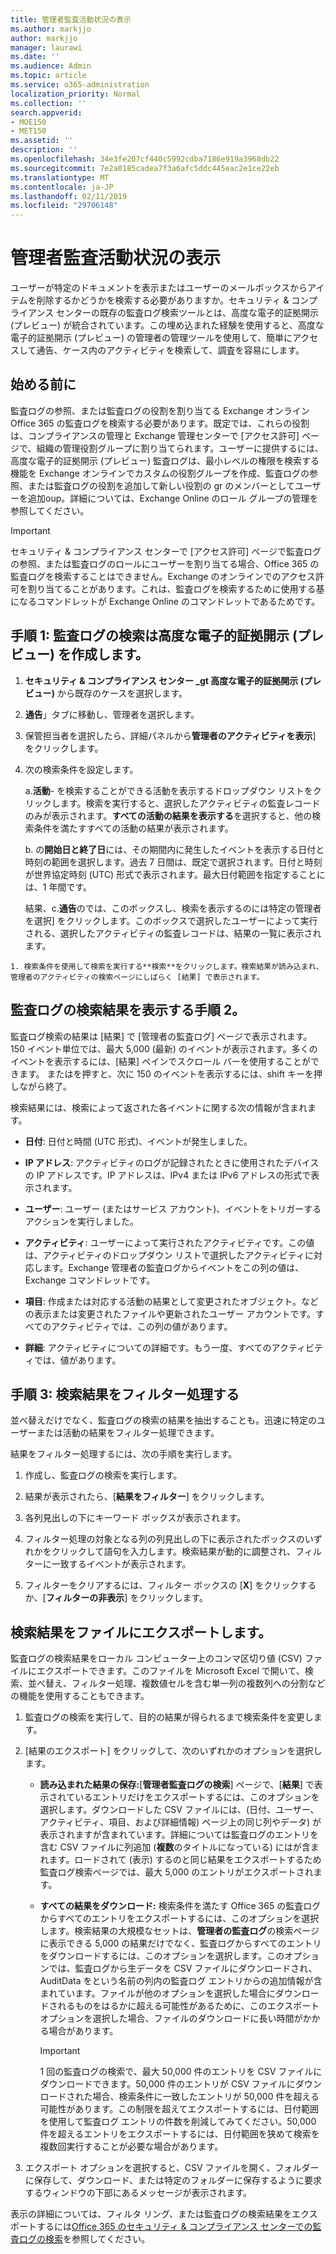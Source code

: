```yaml
---
title: 管理者監査活動状況の表示
ms.author: markjjo
author: markjjo
manager: laurawi
ms.date: ''
ms.audience: Admin
ms.topic: article
ms.service: o365-administration
localization_priority: Normal
ms.collection: ''
search.appverid:
- MOE150
- MET150
ms.assetid: ''
description: ''
ms.openlocfilehash: 34e3fe207cf440c5992cdba7186e919a3968db22
ms.sourcegitcommit: 7e2a0185cadea7f3a6afc5ddc445eac2e1ce22eb
ms.translationtype: MT
ms.contentlocale: ja-JP
ms.lasthandoff: 02/11/2019
ms.locfileid: "29706148"
---
```

# <a name="view-custodian-audit-activity"></a>管理者監査活動状況の表示

ユーザーが特定のドキュメントを表示またはユーザーのメールボックスからアイテムを削除するかどうかを検索する必要がありますか。セキュリティ & コンプライアンス センターの既存の監査ログ検索ツールとは、高度な電子的証拠開示 (プレビュー) が統合されています。この埋め込まれた経験を使用すると、高度な電子的証拠開示 (プレビュー) の管理者の管理ツールを使用して、簡単にアクセスして通告、ケース内のアクティビティを検索して、調査を容易にします。

## <a name="before-you-begin"></a>始める前に

監査ログの参照、または監査ログの役割を割り当てる Exchange オンライン Office 365 の監査ログを検索する必要があります。既定では、これらの役割は、コンプライアンスの管理と Exchange 管理センターで [アクセス許可] ページで、組織の管理役割グループに割り当てられます。ユーザーに提供するには、高度な電子的証拠開示 (プレビュー) 監査ログは、最小レベルの権限を検索する機能を Exchange オンラインでカスタムの役割グループを作成、監査ログの参照、または監査ログの役割を追加して新しい役割の gr のメンバーとしてユーザーを追加oup。詳細については、Exchange Online のロール グループの管理を参照してください。

> [!IMPORTANT]
> セキュリティ & コンプライアンス センターで [アクセス許可] ページで監査ログの参照、または監査ログのロールにユーザーを割り当てる場合、Office 365 の監査ログを検索することはできません。Exchange のオンラインでのアクセス許可を割り当てることがあります。これは、監査ログを検索するために使用する基になるコマンドレットが Exchange Online のコマンドレットであるためです。

## <a name="step-1-create-an-advanced-ediscovery-preview-audit-log-search"></a>手順 1: 監査ログの検索は高度な電子的証拠開示 (プレビュー) を作成します。

   1. **セキュリティ & コンプライアンス センター _gt 高度な電子的証拠開示 (プレビュー)** から既存のケースを選択します。
   
   2. **通告**」タブに移動し、管理者を選択します。
   
   3. 保管担当者を選択したら、詳細パネルから**管理者のアクティビティを表示**] をクリックします。
   
   4. 次の検索条件を設定します。
      
      a.**活動**- を検索することができる活動を表示するドロップダウン リストをクリックします。検索を実行すると、選択したアクティビティの監査レコードのみが表示されます。**すべての活動の結果を表示する**を選択すると、他の検索条件を満たすすべての活動の結果が表示されます。
      
      b. の**開始日と終了日**には、その期間内に発生したイベントを表示する日付と時刻の範囲を選択します。過去 7 日間は、既定で選択されます。日付と時刻が世界協定時刻 (UTC) 形式で表示されます。最大日付範囲を指定することには、1 年間です。
      
      結果、c.**通告**のでは、このボックスし、検索を表示するのには特定の管理者を選択] をクリックします。このボックスで選択したユーザーによって実行される、選択したアクティビティの監査レコードは、結果の一覧に表示されます。
    
    1. 検索条件を使用して検索を実行する**検索**をクリックします。検索結果が読み込まれ、管理者のアクティビティの検索ページにしばらく [結果] で表示されます。 

## <a name="step-2-view-the-audit-log-search-results"></a>監査ログの検索結果を表示する手順 2。

監査ログ検索の結果は [結果] で [管理者の監査ログ] ページで表示されます。150 イベント単位では、最大 5,000 (最新) のイベントが表示されます。多くのイベントを表示するには、[結果] ペインでスクロール バーを使用することができます。 またはを押すと、次に 150 のイベントを表示するには、shift キーを押しながら終了。

検索結果には、検索によって返された各イベントに関する次の情報が含まれます。
- **日付**: 日付と時間 (UTC 形式)、イベントが発生しました。

- **IP アドレス**: アクティビティのログが記録されたときに使用されたデバイスの IP アドレスです。IP アドレスは、IPv4 または IPv6 アドレスの形式で表示されます。

- **ユーザー**: ユーザー (またはサービス アカウント)、イベントをトリガーするアクションを実行しました。

- **アクティビティ**: ユーザーによって実行されたアクティビティです。この値は、アクティビティのドロップダウン リストで選択したアクティビティに対応します。Exchange 管理者の監査ログからイベントをこの列の値は、Exchange コマンドレットです。

- **項目**: 作成または対応する活動の結果として変更されたオブジェクト。などの表示または変更されたファイルや更新されたユーザー アカウントです。すべてのアクティビティでは、この列の値があります。

- **詳細**: アクティビティについての詳細です。もう一度、すべてのアクティビティでは、値があります。

## <a name="step-3-filter-the-search-results"></a>手順 3: 検索結果をフィルター処理する

並べ替えだけでなく、監査ログの検索の結果を抽出することも。迅速に特定のユーザーまたは活動の結果をフィルター処理できます。 

結果をフィルター処理するには、次の手順を実行します。

 1. 作成し、監査ログの検索を実行します。
  
2. 結果が表示されたら、[**結果をフィルター**] をクリックします。
 
3. 各列見出しの下にキーワード ボックスが表示されます。
  
4. フィルター処理の対象となる列の列見出しの下に表示されたボックスのいずれかをクリックして語句を入力します。検索結果が動的に調整され、フィルターに一致するイベントが表示されます。
  
5. フィルターをクリアするには、フィルター ボックスの [**X**] をクリックするか、[**フィルターの非表示**] をクリックします。

## <a name="export-the-search-results-to-a-file"></a>検索結果をファイルにエクスポートします。

監査ログの検索結果をローカル コンピューター上のコンマ区切り値 (CSV) ファイルにエクスポートできます。このファイルを Microsoft Excel で開いて、検索、並べ替え、フィルター処理、複数値セルを含む単一列の複数列への分割などの機能を使用することもできます。

1. 監査ログの検索を実行して、目的の結果が得られるまで検索条件を変更します。
  
2. [結果のエクスポート] をクリックして、次のいずれかのオプションを選択します。

    - **読み込まれた結果の保存:**[**管理者監査ログの検索**] ページで、[**結果**] で表示されているエントリだけをエクスポートするには、このオプションを選択します。ダウンロードした CSV ファイルには、(日付、ユーザー、アクティビティ、項目、および詳細情報) ページ上の同じ列やデータ) が表示されますが含まれています。詳細については監査ログのエントリを含む CSV ファイルに列追加 (**複数**のタイトルになっている) にはが含まれます。ロードされて (表示) するのと同じ結果をエクスポートするため監査ログ検索ページでは、最大 5,000 のエントリがエクスポートされます。
        
    - **すべての結果をダウンロード:** 検索条件を満たす Office 365 の監査ログからすべてのエントリをエクスポートするには、このオプションを選択します。検索結果の大規模なセットは、**管理者の監査ログ**の検索ページに表示できる 5,000 の結果だけでなく、監査ログからすべてのエントリをダウンロードするには、このオプションを選択します。このオプションでは、監査ログから生データを CSV ファイルにダウンロードされ、AuditData をという名前の列内の監査ログ エントリからの追加情報が含まれています。ファイルが他のオプションを選択した場合にダウンロードされるものをはるかに超える可能性があるために、このエクスポート オプションを選択した場合、ファイルのダウンロードに長い時間がかかる場合があります。
    
      > [!IMPORTANT]
      > 1 回の監査ログの検索で、最大 50,000 件のエントリを CSV ファイルにダウンロードできます。50,000 件のエントリが CSV ファイルにダウンロードされた場合、検索条件に一致したエントリが 50,000 件を超える可能性があります。この制限を超えてエクスポートするには、日付範囲を使用して監査ログ エントリの件数を削減してみてください。50,000 件を超えるエントリをエクスポートするには、日付範囲を狭めて検索を複数回実行することが必要な場合があります。
        

3. エクスポート オプションを選択すると、CSV ファイルを開く、フォルダーに保存して、ダウンロード、または特定のフォルダーに保存するように要求するウィンドウの下部にあるメッセージが表示されます。

表示の詳細については、フィルタ リング、または監査ログの検索結果をエクスポートするには[Office 365 のセキュリティ & コンプライアンス センターでの監査ログの検索](../search-the-audit-log-in-security-and-compliance.md)を参照してください。